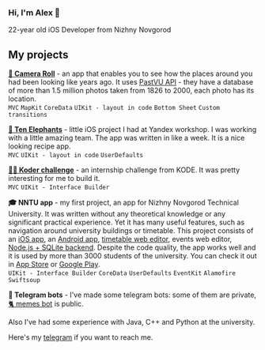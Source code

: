 ### Hi, I'm Alex 👋
22-year old iOS Developer from Nizhny Novgorod

## My projects
[**📸 Camera Roll**](https://github.com/alexxingplus/PhotoPlenka) - an app that enables you to see how the places around you had been looking like years ago. It uses [PastVU API](https://github.com/PastVu/pastvu) - they have a database of more than 1.5 million photos taken from 1826 to 2000, each photo has its location. <br />
`MVC` `MapKit` `CoreData` `UIKit - layout in code` `Bottom Sheet` `Custom transitions`

[**🐘 Ten Elephants**](https://github.com/TenElephants/TenElephantsMeals) - little iOS project I had at Yandex workshop. I was working with a little amazing team. The app was written in like a week. It is a nice looking recipe app. <br />
`MVC` `UIKit - layout in code` `UserDefaults`

[**🧑‍💻 Koder challenge**](https://github.com/alexxingplus/kodeChallenge) - an internship challenge from KODE. It was pretty interesting for me to build it. <br />
`MVC` `UIKit - Interface Builder`

**🎓 NNTU app** - my first project, an app for Nizhny Novgorod Technical University. It was written without any theoretical knowledge or any significant practical experience. Yet it has many useful features, such as navigation around university buildings or timetable. This project consists of an [iOS app](https://github.com/alexxingplus/nntuapp-ios), an [Android app](https://github.com/alexxingplus/nntuapp-android), [timetable web editor](https://github.com/alexxingplus/nntuapp.site), events web editor, [Node.js + SQLite backend](https://github.com/alexxingplus/nntuapp-backend). Despite the code quality, the app works well and it is used by more than 3000 students of the university. You can check it out in [App Store](https://vk.cc/az3s8e) or [Google Play](https://vk.cc/c5oUv9). <br />
`UIKit - Interface Builder` `CoreData` `UserDefaults` `EventKit` `Alamofire` `Swiftsoup`

**🤖 Telegram bots** - I've made some telegram bots: some of them are private, [🐈 memes bot](https://github.com/alexxingplus/memes-tgbot) is public.

Also I've had some experience with Java, C++ and Python at the university.

Here's my [telegram](t.me/a_chizberg) if you want to reach me. 

<!--
**alexxingplus/alexxingplus** is a ✨ _special_ ✨ repository because its `README.md` (this file) appears on your GitHub profile.

Here are some ideas to get you started:

- 🔭 I’m currently working on ...
- 🌱 I’m currently learning ...
- 👯 I’m looking to collaborate on ...
- 🤔 I’m looking for help with ...
- 💬 Ask me about ...
- 📫 How to reach me: ...
- 😄 Pronouns: ...
- ⚡ Fun fact: ...
-->
